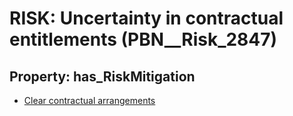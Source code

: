 # RISK: __Uncertainty in contractual entitlements__ (PBN__Risk_2847)

## Property: has_RiskMitigation

* [Clear contractual arrangements](PBN__Mitigation_989)

